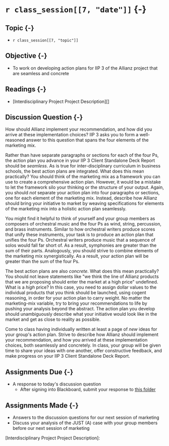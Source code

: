 # `r class_session[[7, "date"]]` {-}

## Topic {-}

- `r class_session[[7, "topic"]]`

## Objective {-}

- To work on developing action plans for IIP 3 of the Allianz project that are
seamless and concrete

## Readings {-}

- [Interdisciplinary Project Project Description][]

## Discussion Question {-}

How should Allianz implement your recommendation, and how did you arrive at
these implementation choices? IIP 3 asks you to form a well-reasoned answer to
this question that spans the four elements of the marketing mix.

Rather than have separate paragraphs or sections for each of the four Ps, the
action plan you advance in your IIP 3 Client Standalone Deck Report should be
*seamless*. As is true for inter-disciplinary curriculum in business schools,
the best action plans are integrated. What does this mean practically? You
should think of the marketing mix as a framework you can use to create a
comprehensive action plan. However, it would be a mistake to let the framework
silo your thinking or the structure of your output. Again, you should *not*
separate your action plan into four paragraphs or sections, one for each element
of the marketing mix. Instead, describe how Allianz should bring your initiative
to market by weaving specifications for elements of the marketing mix into a
holistic action plan seamlessly.

You might find it helpful to think of yourself and your group members as
composers of orchestral music and the four Ps as wind, string, percussion, and
brass instruments. Similar to how orchestral writers produce scores that unify
these instruments, your task is to produce an action plan that unifies the four
Ps. Orchestral writers produce music that a sequence of solos would fall far
short of. As a result, symphonies are greater than the sum of their parts.
Analogously, you should strive to combine elements of the marketing mix
synergistically. As a result, your action plan will be greater than the sum of
the four Ps.

The best action plans are also *concrete*. What does this mean practically? You
should not leave statements like "we think the line of Allianz products that we
are proposing should enter the market at a high price" undefined. What is a
*high* price? In this case, you need to assign dollar values to the individual
products that you think should be launched, using cogent reasoning, in order for
your action plan to carry weight. No matter the marketing-mix variable, try to
bring your recommendations to life by pushing your analysis beyond the abstract.
The action plan you develop should unambiguously describe what your initiative
would look like in the market and get as close to reality as possible.

Come to class having individually written at least a page of *new* ideas for
your group's action plan. Strive to describe how Allianz should implement your
recommendation, and how you arrived at these implementation choices, both
seamlessly and concretely. In class, your group will be given time to share your
ideas with one another, offer constructive feedback, and make progress on your
IIP 3 Client Standalone Deck Report.

## Assignments Due {-}

- A response to today's discussion question
    - After signing into Blackboard, submit your response to [this
    folder][discussion-questions-submission-07]

## Assignments Made {-}

- Answers to the discussion questions for our next session of marketing  
- Discuss your analysis of the JUST (A) case with your group members before our
next session of marketing

[discussion-questions-submission-07]: https://blackboard.comm.virginia.edu/webapps/assignment/uploadAssignment?content_id=_222299_1&course_id=_3945_1&group_id=&mode=view
[Interdisciplinary Project Project Description]: 